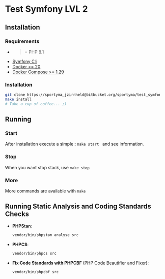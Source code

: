 # Test Symfony LVL 2

## Installation

### Requirements

- >= PHP 8.1
- [Symfony Cli](https://symfony.com/download)
- [Docker >= 20](https://www.docker.com/)
- [Docker Compose >= 1.29](https://docs.docker.com/compose/overview/)

### Installation

```bash
git clone https://sportyma_jzirnheld@bitbucket.org/sportyma/test_symfony_lvl_2.git
make install
# Take a cup of coffee... ;)
```

## Running

### Start

After installation execute a simple : ```make start ``` and see information.

### Stop

When you want stop stack, use ```make stop```

### More

More commands are available with ```make ```

## Running Static Analysis and Coding Standards Checks

- **PHPStan**:
   ```bash
   vendor/bin/phpstan analyse src
   ```

- **PHPCS**:
   ```bash
   vendor/bin/phpcs src
   ```

- **Fix Code Standards with PHPCBF** (PHP Code Beautifier and Fixer):
   ```bash
   vendor/bin/phpcbf src
   ```

